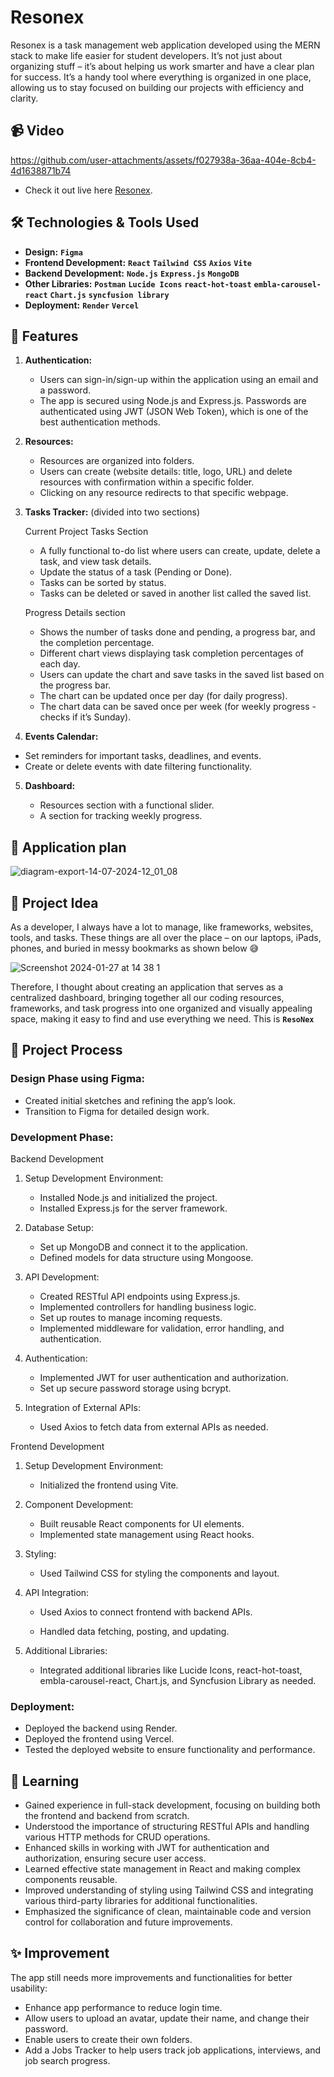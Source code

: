 # Resonex

Resonex is a task management web application developed using the MERN stack to make life easier for student developers. It’s not just about organizing stuff – it’s about helping us work smarter and have a clear plan for success. It’s a handy tool where everything is organized in one place, allowing us to stay focused on building our projects with efficiency and clarity.

## 📹 Video

https://github.com/user-attachments/assets/f027938a-36aa-404e-8cb4-4d1638871b74

- Check it out live here [Resonex](https://reso-nex.vercel.app/).

## 🛠️ Technologies & Tools Used

- **Design:** **`Figma`**
- **Frontend Development:** **`React`** **`Tailwind CSS`** **`Axios`** **`Vite`**
- **Backend Development:** **`Node.js`** **`Express.js`** **`MongoDB`**
- **Other Libraries:** **`Postman`** **`Lucide Icons`** **`react-hot-toast`** **`embla-carousel-react`** **`Chart.js`** **`syncfusion library`**
- **Deployment:** **`Render`** **`Vercel`**

## 👾 Features

1. **Authentication:**

   - Users can sign-in/sign-up within the application using an email and a password.
   - The app is secured using Node.js and Express.js. Passwords are authenticated using JWT (JSON Web Token), which is one of the best authentication methods.

2. **Resources:**

   - Resources are organized into folders.
   - Users can create (website details: title, logo, URL) and delete resources with confirmation within a specific folder.
   - Clicking on any resource redirects to that specific webpage.

3. **Tasks Tracker:** (divided into two sections)

   Current Project Tasks Section

   - A fully functional to-do list where users can create, update, delete a task, and view task details.
   - Update the status of a task (Pending or Done).
   - Tasks can be sorted by status.
   - Tasks can be deleted or saved in another list called the saved list.

   Progress Details section

   - Shows the number of tasks done and pending, a progress bar, and the completion percentage.
   - Different chart views displaying task completion percentages of each day.
   - Users can update the chart and save tasks in the saved list based on the progress bar.
   - The chart can be updated once per day (for daily progress).
   - The chart data can be saved once per week (for weekly progress - checks if it’s Sunday).

4. **Events Calendar:**

- Set reminders for important tasks, deadlines, and events.
- Create or delete events with date filtering functionality.

5. **Dashboard:**

   - Resources section with a functional slider.
   - A section for tracking weekly progress.

## 📝 Application plan

![diagram-export-14-07-2024-12_01_08](https://github.com/user-attachments/assets/d19d0b76-7419-4862-8758-b88d514fbd3e)

## 🔄 Project Idea

As a developer, I always have a lot to manage, like frameworks, websites, tools, and tasks. These things are all over the place – on our laptops, iPads, phones, and buried in messy bookmarks as shown below 😅

![Screenshot 2024-01-27 at 14 38 1](https://github.com/user-attachments/assets/0cd0f11f-d2e7-4377-9336-7f8ffa950ba5)

Therefore, I thought about creating an application that serves as a centralized dashboard, bringing together all our coding resources, frameworks, and task progress into one organized and visually appealing space, making it easy to find and use everything we need. This is **`ResoNex`**

## 🔄 Project Process

### Design Phase using Figma:

- Created initial sketches and refining the app’s look.
- Transition to Figma for detailed design work.

### Development Phase:

Backend Development

1. Setup Development Environment:

   - Installed Node.js and initialized the project.
   - Installed Express.js for the server framework.

2. Database Setup:

   - Set up MongoDB and connect it to the application.
   - Defined models for data structure using Mongoose.

3. API Development:

   - Created RESTful API endpoints using Express.js.
   - Implemented controllers for handling business logic.
   - Set up routes to manage incoming requests.
   - Implemented middleware for validation, error handling, and authentication.

4. Authentication:

   - Implemented JWT for user authentication and authorization.
   - Set up secure password storage using bcrypt.

5. Integration of External APIs:

   - Used Axios to fetch data from external APIs as needed.

Frontend Development

1. Setup Development Environment:

   - Initialized the frontend using Vite.

2. Component Development:

   - Built reusable React components for UI elements.
   - Implemented state management using React hooks.

3. Styling:

   - Used Tailwind CSS for styling the components and layout.

4. API Integration:

   - Used Axios to connect frontend with backend APIs.

   - Handled data fetching, posting, and updating.

5. Additional Libraries:

   - Integrated additional libraries like Lucide Icons, react-hot-toast, embla-carousel-react, Chart.js, and Syncfusion Library as needed.

### Deployment:

- Deployed the backend using Render.
- Deployed the frontend using Vercel.
- Tested the deployed website to ensure functionality and performance.

## 🎯 Learning

- Gained experience in full-stack development, focusing on building both the frontend and backend from scratch.
- Understood the importance of structuring RESTful APIs and handling various HTTP methods for CRUD operations.
- Enhanced skills in working with JWT for authentication and authorization, ensuring secure user access.
- Learned effective state management in React and making complex components reusable.
- Improved understanding of styling using Tailwind CSS and integrating various third-party libraries for additional functionalities.
- Emphasized the significance of clean, maintainable code and version control for collaboration and future improvements.

## ✨ Improvement

The app still needs more improvements and functionalities for better usability:

- Enhance app performance to reduce login time.
- Allow users to upload an avatar, update their name, and change their password.
- Enable users to create their own folders.
- Add a Jobs Tracker to help users track job applications, interviews, and job search progress.
